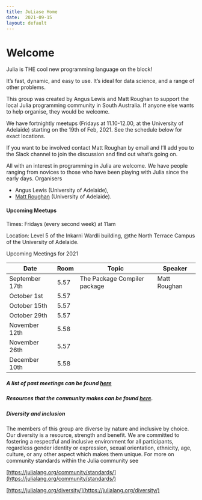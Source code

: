 ```yaml
---
title: JuLiase Home
date:  2021-09-15 
layout: default
---
```

 
# Welcome

Julia is THE cool new programming language on the block!

It’s fast, dynamic, and easy to use. It’s ideal for data science, and a range of other problems.

This group was created by Angus Lewis and Matt Roughan to support the local Julia programming community in South Australia. If anyone else wants to help organise, they would be welcome.

We have fortnightly meetups (Fridays at 11.10-12.00, at the University of Adelaide) starting on the 19th of Feb, 2021. See the schedule below for exact locations.

If you want to be involved contact Matt Roughan by email and I’ll add you to the Slack channel to join the discussion and find out what’s going on.

All with an interest in programming in Julia are welcome. We have people ranging from novices to those who have been playing with Julia since the early days.
Organisers

+ Angus Lewis (University of Adelaide),
+ [Matt Roughan](https://roughan.info/) (University of Adelaide).

#### Upcoming Meetups

Times: Fridays (every second week) at 11am

Location: Level 5 of the Inkarni Wardli building, @the North Terrace Campus of the University of Adelaide.

Upcoming Meetings for 2021

| Date           | Room | Topic                        | Speaker      |
| -------------- | ---- | ---------------------------- | ------------ |
| September 17th | 5.57 | The Package Compiler package | Matt Roughan |
| October 1st    | 5.57 |                              |              |
| October 15th   | 5.57 |                              |              |
| October 29th   | 5.57 |                              |              |
| November 12th  | 5.58 |                              |              |
| November 26th  | 5.57 |                              |              |
| December 10th  | 5.58 |                              |              |

##### A list of past meetings can be found [here](old.html)

##### Resources that the community makes can be found [here](resources.html).

##### Diversity and inclusion

The members of this group are diverse by nature and inclusive by choice. Our diversity is a resource, strength and benefit. We are committed to fostering a respectful and inclusive environment for all participants, regardless gender identity or expression, sexual orientation, ethnicity, age, culture, or any other aspect which makes them unique. For more on community standards within the Julia community see

[https://julialang.org/community/standards/](https://julialang.org/community/standards/)

[https://julialang.org/diversity/](https://julialang.org/diversity/)

